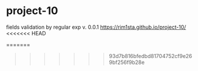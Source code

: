 # project-10
fields validation by regular exp
v. 0.0.1
https://rim1sta.github.io/project-10/
<<<<<<< HEAD


=======
>>>>>>> 93d7b816bfedbd81704752cf9e269bf256f9b28e
